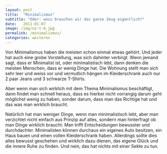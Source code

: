 ```yaml
---
layout: post
title:  "Minimalismus"
subtitle: "Oder: wozu brauchen wir das ganze Zeug eigentlich?"
date:   2011-01-07
image: /img/nz-t-6.jpg
permalink: /minimalismus/
categories: weiteres
---
```


Von Minimalismus haben die meisten schon einmal etwas gehört. Und jeder hat auch eine grobe Vorstellung, was sich dahinter verbirgt. Wenn jemand sagt, dass er Minimalist ist, oder minimalistisch lebt, dann denken die meisten Menschen, dass er wenig Dinge hat. Die Wohnung stellt man sich sehr leer und weiss vor und vermutlich hängen im Kleiderschrank auch nur 2 paar Jeans und 3 schwarze T-Shirts.

Aber wenn man sich wirklich mit dem Thema Minimalismus beschäftigt, dann findet man schnell heraus, dass es hierbei nicht vorrangig darum geht möglichst wenig zu haben, sonder darum, dass man das Richtige hat und das was man wirklich braucht.

Natürlich hat man weniger Dinge, wenn man minimalistisch lebt, aber man verzichtet nicht einfach aus Prinzip auf alles, sondern man hinterfragt ob man Dinge wirklich braucht. Man trifft Entscheidungen bewusster und durchdachter. Minimalisten können durchaus ein eigenes Auto besitzen, ein Haus bauen und einen vollen Kleiderschrank haben. Allerdings sollte dies alles bewusst geschehen und wirklich dazu dienen, das eigene Glück und die innere Ruhe zu finden. Und nein, das hat nichts mit einer Sekte zu tun.


<!-- <div class="container-gallery">
<div><img src="/img/fuerte-5.jpg" alt></div>
<div><img src="/img/fuerte-3.jpg" alt></div>
<div><img src="/img/fuerte-2.jpg" alt></div>
<div><img src="/img/fuerte-4.jpg" alt></div>
</div> -->
